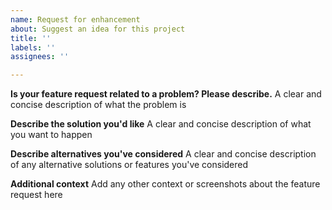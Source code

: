 ```yaml
---
name: Request for enhancement
about: Suggest an idea for this project
title: ''
labels: ''
assignees: ''

---
```


**Is your feature request related to a problem? Please describe.**
A clear and concise description of what the problem is

**Describe the solution you'd like**
A clear and concise description of what you want to happen

**Describe alternatives you've considered**
A clear and concise description of any alternative solutions or features you've considered

**Additional context**
Add any other context or screenshots about the feature request here
